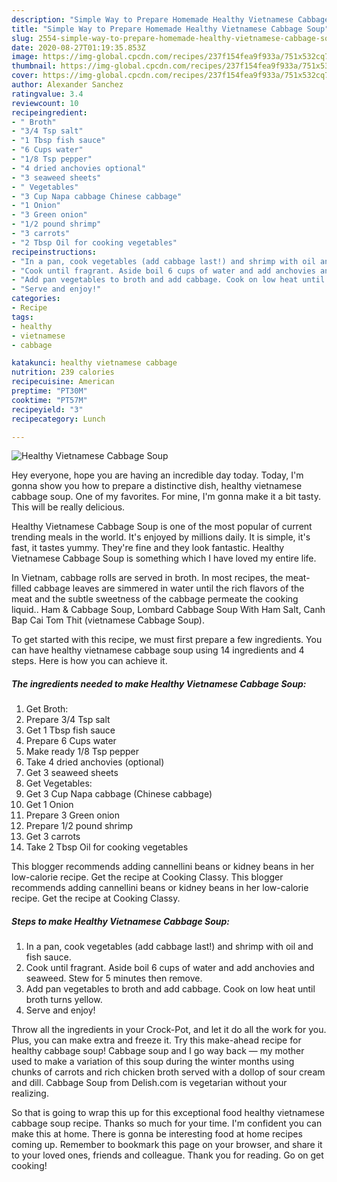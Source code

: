 ```yaml
---
description: "Simple Way to Prepare Homemade Healthy Vietnamese Cabbage Soup"
title: "Simple Way to Prepare Homemade Healthy Vietnamese Cabbage Soup"
slug: 2554-simple-way-to-prepare-homemade-healthy-vietnamese-cabbage-soup
date: 2020-08-27T01:19:35.853Z
image: https://img-global.cpcdn.com/recipes/237f154fea9f933a/751x532cq70/healthy-vietnamese-cabbage-soup-recipe-main-photo.jpg
thumbnail: https://img-global.cpcdn.com/recipes/237f154fea9f933a/751x532cq70/healthy-vietnamese-cabbage-soup-recipe-main-photo.jpg
cover: https://img-global.cpcdn.com/recipes/237f154fea9f933a/751x532cq70/healthy-vietnamese-cabbage-soup-recipe-main-photo.jpg
author: Alexander Sanchez
ratingvalue: 3.4
reviewcount: 10
recipeingredient:
- " Broth"
- "3/4 Tsp salt"
- "1 Tbsp fish sauce"
- "6 Cups water"
- "1/8 Tsp pepper"
- "4 dried anchovies optional"
- "3 seaweed sheets"
- " Vegetables"
- "3 Cup Napa cabbage Chinese cabbage"
- "1 Onion"
- "3 Green onion"
- "1/2 pound shrimp"
- "3 carrots"
- "2 Tbsp Oil for cooking vegetables"
recipeinstructions:
- "In a pan, cook vegetables (add cabbage last!) and shrimp with oil and fish sauce."
- "Cook until fragrant. Aside boil 6 cups of water and add anchovies and seaweed. Stew for 5 minutes then remove."
- "Add pan vegetables to broth and add cabbage. Cook on low heat until broth turns yellow."
- "Serve and enjoy!"
categories:
- Recipe
tags:
- healthy
- vietnamese
- cabbage

katakunci: healthy vietnamese cabbage 
nutrition: 239 calories
recipecuisine: American
preptime: "PT30M"
cooktime: "PT57M"
recipeyield: "3"
recipecategory: Lunch

---
```



![Healthy Vietnamese Cabbage Soup](https://img-global.cpcdn.com/recipes/237f154fea9f933a/751x532cq70/healthy-vietnamese-cabbage-soup-recipe-main-photo.jpg)

Hey everyone, hope you are having an incredible day today. Today, I'm gonna show you how to prepare a distinctive dish, healthy vietnamese cabbage soup. One of my favorites. For mine, I'm gonna make it a bit tasty. This will be really delicious.

Healthy Vietnamese Cabbage Soup is one of the most popular of current trending meals in the world. It's enjoyed by millions daily. It is simple, it's fast, it tastes yummy. They're fine and they look fantastic. Healthy Vietnamese Cabbage Soup is something which I have loved my entire life.

In Vietnam, cabbage rolls are served in broth. In most recipes, the meat-filled cabbage leaves are simmered in water until the rich flavors of the meat and the subtle sweetness of the cabbage permeate the cooking liquid.. Ham &amp; Cabbage Soup, Lombard Cabbage Soup With Ham Salt, Canh Bap Cai Tom Thit (vietnamese Cabbage Soup).


To get started with this recipe, we must first prepare a few ingredients. You can have healthy vietnamese cabbage soup using 14 ingredients and 4 steps. Here is how you can achieve it.

<!--inarticleads1-->

##### The ingredients needed to make Healthy Vietnamese Cabbage Soup:

1. Get  Broth:
1. Prepare 3/4 Tsp salt
1. Get 1 Tbsp fish sauce
1. Prepare 6 Cups water
1. Make ready 1/8 Tsp pepper
1. Take 4 dried anchovies (optional)
1. Get 3 seaweed sheets
1. Get  Vegetables:
1. Get 3 Cup Napa cabbage (Chinese cabbage)
1. Get 1 Onion
1. Prepare 3 Green onion
1. Prepare 1/2 pound shrimp
1. Get 3 carrots
1. Take 2 Tbsp Oil for cooking vegetables


This blogger recommends adding cannellini beans or kidney beans in her low-calorie recipe. Get the recipe at Cooking Classy. This blogger recommends adding cannellini beans or kidney beans in her low-calorie recipe. Get the recipe at Cooking Classy. 

<!--inarticleads2-->

##### Steps to make Healthy Vietnamese Cabbage Soup:

1. In a pan, cook vegetables (add cabbage last!) and shrimp with oil and fish sauce.
1. Cook until fragrant. Aside boil 6 cups of water and add anchovies and seaweed. Stew for 5 minutes then remove.
1. Add pan vegetables to broth and add cabbage. Cook on low heat until broth turns yellow.
1. Serve and enjoy!


Throw all the ingredients in your Crock-Pot, and let it do all the work for you. Plus, you can make extra and freeze it. Try this make-ahead recipe for healthy cabbage soup! Cabbage soup and I go way back — my mother used to make a variation of this soup during the winter months using chunks of carrots and rich chicken broth served with a dollop of sour cream and dill. Cabbage Soup from Delish.com is vegetarian without your realizing. 

So that is going to wrap this up for this exceptional food healthy vietnamese cabbage soup recipe. Thanks so much for your time. I'm confident you can make this at home. There is gonna be interesting food at home recipes coming up. Remember to bookmark this page on your browser, and share it to your loved ones, friends and colleague. Thank you for reading. Go on get cooking!
